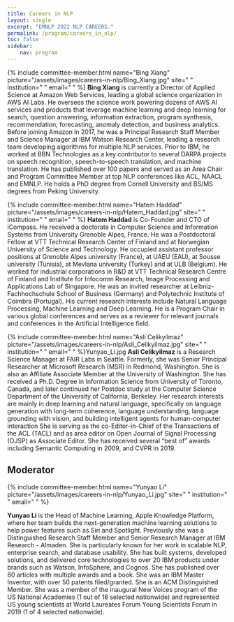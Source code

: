 ```yaml
---
title: Careers in NLP
layout: single
excerpt: "EMNLP 2022 NLP CAREERS."
permalink: /program/careers_in_nlp/
toc: false
sidebar: 
    nav: program
---
```


{% include committee-member.html
   name="Bing Xiang"
   picture="/assets/images/careers-in-nlp/Bing_Xiang.jpg"
   site=" "
   institution=" "
   email=" "
%}
**Bing Xiang** is currently a Director of Applied Science at Amazon Web Services, leading a global science organization in AWS AI Labs. He oversees the science work powering dozens of AWS AI services and products that leverage machine learning and deep learning for search, question answering, information extraction, program synthesis, recommendation, forecasting, anomaly detection, and business analytics. Before joining Amazon in 2017, he was a Principal Research Staff Member and Science Manager at IBM Watson Research Center, leading a research team developing algorithms for multiple NLP services. Prior to IBM, he worked at BBN Technologies as a key contributor to several DARPA projects on speech recognition, speech-to-speech translation, and machine translation. He has published over 100 papers and served as an Area Chair and Program Committee Member at top NLP conferences like ACL, NAACL and EMNLP. He holds a PhD degree from Cornell University and BS/MS degrees from Peking University.

{% include committee-member.html
   name="Hatem Haddad"
   picture="/assets/images/careers-in-nlp/Hatem_Haddad.jpg"
   site=" "
   institution=" "
   email=" "
%}
**Hatem Haddad** is Co-Founder and CTO of iCompass. He received a doctorate in Computer Science and Information Systems from University Grenoble Alpes, France. He was a Postdoctoral Fellow at VTT Technical Research Center of Finland and at Norwegian University of Science and Technology. He occupied assistant professor positions at Grenoble Alpes university (France), at UAEU (EAU), at Sousse university (Tunisia), at Mevlana university (Turkey) and at ULB (Belgium).  He worked for industrial corporations in R&D  at VTT Technical Research Centre of Finland and Institute for Infocomm Research, Image Processing and Applications Lab of Singapore. He was an invited researcher at Leibniz-Fachhochschule School of Business (Germany) and Polytechnic Institute of Coimbra (Portugal). His current research interests include Natural Language Processing, Machine Learning and Deep Learning. He is a Program Chair in various global conferences and serves as a reviewer for relevant journals and conferences in the Artificial Intelligence field.

<!-- ![Asli Celikyilmaz](/assets/images/careers-in-nlp/Asli_Celikyilmaz.jpg){: .align-center} -->
{% include committee-member.html
   name="Asli Celikyilmaz"
   picture="/assets/images/careers-in-nlp/Asli_Celikyilmaz.jpg"
   site=" "
   institution=" "
   email=" "
%}Yunyao_Li.jpg
**Asli Celikyilmaz** is a Research Science Manager at FAIR Labs in Seattle. Formerly, she was Senior Principal Researcher at Microsoft Research (MSR) in Redmond, Washington. She is also an Affiliate Associate Member at the University of Washington. She has received a Ph.D. Degree in Information Science from University of Toronto, Canada, and later continued her Postdoc study at the Computer Science Department of the University of California, Berkeley. Her research interests are mainly in deep learning and natural language, specifically on language generation with long-term coherence, language understanding, language grounding with vision, and building intelligent agents for human-computer interaction She is serving as the co-Editor-in-Chief of the Transactions of the ACL (TACL) and as area editor on Open Journal of Signal Processing (OJSP) as Associate Editor. She has received several “best of” awards including Semantic Computing in 2009, and CVPR in 2019.

## Moderator 

{% include committee-member.html
   name="Yunyao Li"
   picture="/assets/images/careers-in-nlp/Yunyao_Li.jpg"
   site=" "
   institution=" "
   email=" "
%}

**Yunyao Li** is the Head of Machine Learning, Apple Knowledge Platform, where her team builds the next-generation machine learning solutions to help power features such as Siri and Spotlight. Previously she was a Distinguished Research Staff Member and Senior Research Manager at IBM Research - Almaden. She is particularly known for her work in scalable NLP, enterprise search, and database usability. She has built systems, developed solutions, and delivered core technologies to over 20 IBM products under brands such as Watson, InfoSphere, and Cognos. She has published over 80 articles with multiple awards and a book. She was an IBM Master Inventor, with over 50 patents filed/granted. She is an ACM Distinguished Member. She was a member of the inaugural New Voices program of the US National Academies (1 out of 18 selected nationwide) and represented US young scientists at World Laureates Forum Young Scientists Forum in 2019 (1 of 4 selected nationwide).

